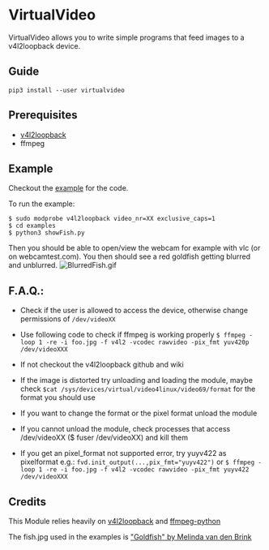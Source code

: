 # VirtualVideo
VirtualVideo allows you to write simple programs that feed images to a v4l2loopback device.
## Guide
```pip3 install --user virtualvideo```

## Prerequisites 
* [v4l2loopback](https://github.com/umlaeute/v4l2loopback)
* ffmpeg 

## Example
Checkout the [example](examples/showFish.py) for the code.

To run the example:
```
$ sudo modprobe v4l2loopback video_nr=XX exclusive_caps=1
$ cd examples
$ python3 showFish.py
```
Then you should be able to open/view the webcam for example with vlc (or on webcamtest.com).
You then should see a red goldfish getting blurred and unblurred. 
![BlurredFish.gif](examples/VirtualVideo.gif)
## F.A.Q.:
* Check if the user is allowed to access the device, otherwise change permissions of ```/dev/videoXX```

* Use following code to check if ffmpeg is working properly
```$ ffmpeg -loop 1 -re -i foo.jpg -f v4l2 -vcodec rawvideo -pix_fmt yuv420p /dev/videoXXX ```

* If not checkout the v4l2loopback github and wiki

* If the image is distorted try unloading and loading the module, 
maybe check ```$cat /sys/devices/virtual/video4linux/video69/format``` for the format you should use

* If you want to change the format or the pixel format unload the module

* If you cannot unload the module, check processes that access /dev/videoXX ($ fuser /dev/videoXX) and kill them

* If you get an pixel_format not supported error, try yuyv422 as pixelformat e.g.: ```fvd.init_output(...,pix_fmt="yuyv422")``` or ```$ ffmpeg -loop 1 -re -i foo.jpg -f v4l2 -vcodec rawvideo -pix_fmt yuyv422 /dev/videoXXX ```

## Credits
This Module relies heavily on [v4l2loopback](https://github.com/umlaeute/v4l2loopback) 
and [ffmpeg-python](https://github.com/kkroening/ffmpeg-python/)

The fish.jpg used in the examples is ["Goldfish" by Melinda van den Brink](https://www.flickr.com/photos/11750887@N04/4916553401)
